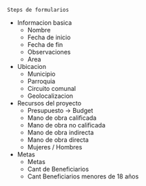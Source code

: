 `Steps de formularios`
* Informacion basica 
  - Nombre
  - Fecha de inicio
  - Fecha de fin
  - Observaciones
  - Area
* Ubicacion
  - Municipio
  - Parroquia
  - Circuito comunal
  - Geolocalizacion
* Recursos del proyecto
  - Presupuesto -> Budget
  - Mano de obra calificada
  - Mano de obra no calificada
  - Mano de obra indirecta
  - Mano de obra directa
  - Mujeres / Hombres
* Metas
  - Metas
  - Cant de Beneficiarios
  - Cant Beneficiarios menores de 18 años